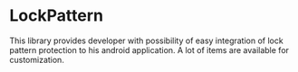 # LockPattern

This library provides developer with possibility of easy integration of lock pattern protection to his android application. A lot of items are available for customization.
